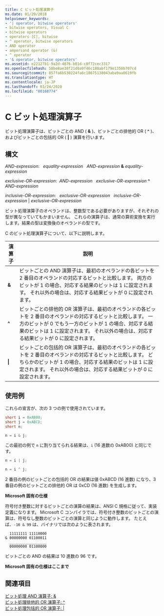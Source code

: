 ```yaml
---
title: C ビット処理演算子
ms.date: 01/29/2018
helpviewer_keywords:
- '| operator, bitwise operators'
- bitwise operators, Visual C
- bitwise operators
- operators [C], bitwise
- ^ operator, bitwise operators
- AND operator
- ampersand operator (&)
- ^ operator
- '& operator, bitwise operators'
ms.assetid: e22127b1-9a2d-4876-b01d-c8f72cec3317
ms.openlocfilehash: 50be8ae38f21d0a9f46c180abf179e1358b707cd
ms.sourcegitcommit: 857fa6b530224fa6c18675138043aba9aa0619fb
ms.translationtype: HT
ms.contentlocale: ja-JP
ms.lasthandoff: 03/24/2020
ms.locfileid: "80168774"
---
```

# <a name="c-bitwise-operators"></a>C ビット処理演算子

ビット処理演算子は、ビットごとの AND ( **&** )、ビットごとの排他的 OR ( **^** )、およびビットごとの包括的 OR ( **&#124;** ) 演算を行います。

## <a name="syntax"></a>構文

*AND-expression*: &nbsp;&nbsp;*equality-expression* &nbsp;&nbsp;*AND-expression* **&** *equality-expression*

*exclusive-OR-expression*:&nbsp;&nbsp;*AND-expression* &nbsp;&nbsp;*exclusive-OR-expression* **^** *AND-expression*

*inclusive-OR-expression*: &nbsp;&nbsp;*exclusive-OR-expression* &nbsp;&nbsp;*inclusive-OR-expression* &#124; *exclusive-OR-expression*

ビット処理演算子のオペランドは、整数型である必要がありますが、それぞれの型が異なっていてもかまいません。 これらの演算子は、通常の算術変換を実行します。結果の型は変換後のオペランドの型です。

C のビット処理演算子について、以下に説明します。

|演算子|説明|
|--------------|-----------------|
|**&**|ビットごとの AND 演算子は、最初のオペランドの各ビットを 2 番目のオペランドの対応するビットと比較します。 両方のビットが 1 の場合、対応する結果のビットは 1 に設定されます。 それ以外の場合は、対応する結果ビットが 0 に設定されます。|
|**^**|ビットごとの排他的 OR 演算子は、最初のオペランドの各ビットを 2 番目のオペランドの対応するビットと比較します。 一方のビットが 0 でもう一方のビットが 1 の場合、対応する結果のビットは 1 に設定されます。 それ以外の場合は、対応する結果ビットが 0 に設定されます。|
|**&#124;**|ビットごとの包括的 OR 演算子は、最初のオペランドの各ビットを 2 番目のオペランドの対応するビットと比較します。 どちらかのビットが 1 の場合、対応する結果のビットは 1 に設定されます。 それ以外の場合は、対応する結果ビットが 0 に設定されます。|

## <a name="examples"></a>使用例

これらの宣言が、次の 3 つの例で使用されています。

```C
short i = 0xAB00;
short j = 0xABCD;
short n;

n = i & j;
```

この最初の例で `n` に割り当てられる結果は、`i` (16 進数の 0xAB00) と同じです。

```C
n = i | j;

n = i ^ j;
```

2 番目の例のビットごとの包括的 OR の結果は値 0xABCD (16 進数) になり、3 番目の例のビットごとの排他的 OR は 0xCD (16 進数) を生成します。

**Microsoft 固有の仕様**

符号付き整数に対するビットごとの演算の結果は、ANSI C 規格に従って、実装定義になります。 Microsoft C コンパイラでは、符号付き整数のビットごとの演算は、符号なし整数のビットごとの演算と同じように動作します。 たとえば、`-16 & 99` は、バイナリでは次のように表されます。

```Expression
  11111111 11110000
& 00000000 01100011
  _________________
  00000000 01100000
```

ビットごとの AND の結果は 10 進数の 96 です。

**Microsoft 固有の仕様はここまで**

## <a name="see-also"></a>関連項目

[ビット処理 AND 演算子: &](../cpp/bitwise-and-operator-amp.md)<br/>
[ビット処理排他的 OR 演算子: ^](../cpp/bitwise-exclusive-or-operator-hat.md)<br/>
[ビット処理包括的 OR 演算子: &#124;](../cpp/bitwise-inclusive-or-operator-pipe.md)
